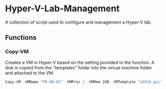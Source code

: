 # Hyper-V-Lab-Management
A collection of script used to configure and management a Hyper-V lab.


## Functions
### Copy-VM
Creates a VM in Hyper-V based on the setting provided to the function. A disk is copied from the "templates" folder into the virtual machine folder and attached to the VM. 
~~~Powershell
Copy-VM -VMName "FR-DH-02" -VMProc 1 -VMMem 2GB -VMTemplate "w2k16_gui" -VMNet "VLAN200" -VMStart $true
~~~
